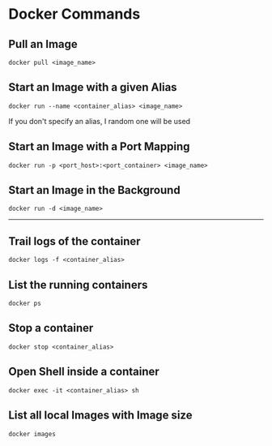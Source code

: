 # Docker Commands

## Pull an Image 
`
docker pull <image_name>
`
## Start an Image with a given Alias
`
docker run --name <container_alias> <image_name>
`

If you don't specify an alias, I random one will be used

## Start an Image with a Port Mapping
`
docker run -p <port_host>:<port_container> <image_name>
`

## Start an Image in the Background
`
docker run -d <image_name>
`

---

## Trail logs of the container
`
docker logs -f <container_alias>
`
## List the running containers
`
docker ps
`
## Stop a container
`
docker stop <container_alias>
`
## Open Shell inside a container
`
docker exec -it <container_alias> sh
`
## List all local Images with Image size
`
docker images
`

